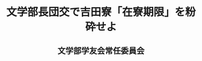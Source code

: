 <header>
<h1 class="title">文学部長団交で吉田寮「在寮期限」を粉砕せよ</h1>
<h2 class="author">文学部学友会常任委員会</h2>
</header>
